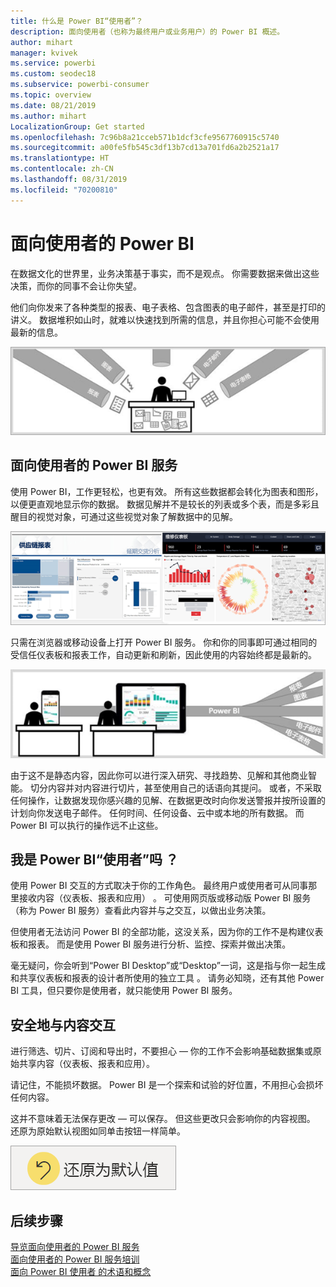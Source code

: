 ```yaml
---
title: 什么是 Power BI“使用者”？
description: 面向使用者（也称为最终用户或业务用户）的 Power BI 概述。
author: mihart
manager: kvivek
ms.service: powerbi
ms.custom: seodec18
ms.subservice: powerbi-consumer
ms.topic: overview
ms.date: 08/21/2019
ms.author: mihart
LocalizationGroup: Get started
ms.openlocfilehash: 7c96b8a21cceb571b1dcf3cfe9567760915c5740
ms.sourcegitcommit: a00fe5fb545c3df13b7cd13a701fd6a2b2521a17
ms.translationtype: HT
ms.contentlocale: zh-CN
ms.lasthandoff: 08/31/2019
ms.locfileid: "70200810"
---
```

# <a name="power-bi-for-consumers"></a>面向使用者的 Power BI

在数据文化的世界里，业务决策基于事实，而不是观点。 你需要数据来做出这些决策，而你的同事不会让你失望。     
 
他们向你发来了各种类型的报表、电子表格、包含图表的电子邮件，甚至是打印的讲义。 数据堆积如山时，就难以快速找到所需的信息，并且你担心可能不会使用最新的信息。  
 
![Power BI 仪表板](media/end-user-consumer/power-bi-consumer-pipes.png)

## <a name="the-power-bi-service-for-consumers"></a>面向使用者的 Power BI 服务 

使用 Power BI，工作更轻松，也更有效。 所有这些数据都会转化为图表和图形，以便更直观地显示你的数据。 数据见解并不是较长的列表或多个表，而是多彩且醒目的视觉对象，可通过这些视觉对象了解数据中的见解。 

![Power BI 仪表板](media/end-user-consumer/power-bi-consumer-examples.png)
 
只需在浏览器或移动设备上打开 Power BI 服务。 你和你的同事即可通过相同的受信任仪表板和报表工作，自动更新和刷新，因此使用的内容始终都是最新的。   

![Power BI 仪表板](media/end-user-consumer/power-bi-funnel.png)

由于这不是静态内容，因此你可以进行深入研究、寻找趋势、见解和其他商业智能。 切分内容并对内容进行切片，甚至使用自己的话语向其提问。 或者，不采取任何操作，让数据发现你感兴趣的见解、在数据更改时向你发送警报并按所设置的计划向你发送电子邮件。 任何时间、任何设备、云中或本地的所有数据。 而 Power BI 可以执行的操作远不止这些。 

## <a name="am-i-a-power-bi-consumer"></a>我是 Power BI“使用者”吗  ？

使用 Power BI 交互的方式取决于你的工作角色。 最终用户或使用者可从同事那里接收内容（仪表板、报表和应用）  。 可使用网页版或移动版 Power BI 服务（称为 Power BI 服务）查看此内容并与之交互，以做出业务决策。 
   
但使用者无法访问 Power BI 的全部功能，这没关系，因为你的工作不是构建仪表板和报表。 而是使用 Power BI 服务进行分析、监控、探索并做出决策。 

毫无疑问，你会听到“Power BI Desktop”或“Desktop”一词，这是指与你一起生成和共享仪表板和报表的设计者所使用的独立工具  。  请务必知晓，还有其他 Power BI 工具，但只要你是使用者，就只能使用 Power BI 服务。 


## <a name="safely-interact-with-content"></a>安全地与内容交互 
进行筛选、切片、订阅和导出时，不要担心 — 你的工作不会影响基础数据集或原始共享内容（仪表板、报表和应用）。  

请记住，不能损坏数据。  Power BI 是一个探索和试验的好位置，不用担心会损坏任何内容。  
 
这并不意味着无法保存更改 — 可以保存。 但这些更改只会影响你的内容视图。 还原为原始默认视图如同单击按钮一样简单。  

![Power BI 仪表板](media/end-user-consumer/power-bi-reset.png)


## <a name="next-steps"></a>后续步骤

[导览面向使用者的 Power BI 服务](end-user-reading-view.md)    
[面向使用者的 Power BI 服务培训](https://docs.microsoft.com/en-us/learn/paths/consume-data-with-power-bi/)    
[面向 Power BI 使用者  的术语和概念](end-user-basic-concepts.md)    

